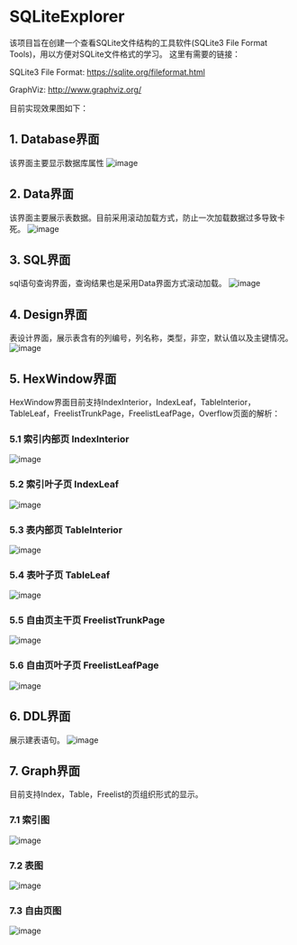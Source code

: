 # SQLiteExplorer
该项目旨在创建一个查看SQLite文件结构的工具软件(SQLite3 File Format Tools)，用以方便对SQLite文件格式的学习。
这里有需要的链接：

SQLite3 File Format:
https://sqlite.org/fileformat.html

GraphViz:
http://www.graphviz.org/


目前实现效果图如下：

## 1. Database界面
该界面主要显示数据库属性
![image](https://github.com/hawkchch/SQLiteExplorer/blob/master/art/1.png)

## 2. Data界面
该界面主要展示表数据。目前采用滚动加载方式，防止一次加载数据过多导致卡死。
![image](https://github.com/hawkchch/SQLiteExplorer/blob/master/art/2.png)

## 3. SQL界面
sql语句查询界面，查询结果也是采用Data界面方式滚动加载。
![image](https://github.com/hawkchch/SQLiteExplorer/blob/master/art/3.png)

## 4. Design界面
表设计界面，展示表含有的列编号，列名称，类型，非空，默认值以及主键情况。
![image](https://github.com/hawkchch/SQLiteExplorer/blob/master/art/4.png)

## 5. HexWindow界面
HexWindow界面目前支持IndexInterior，IndexLeaf，TableInterior，TableLeaf，FreelistTrunkPage，FreelistLeafPage，Overflow页面的解析：

### 5.1 索引内部页 IndexInterior
![image](https://github.com/hawkchch/SQLiteExplorer/blob/master/art/IndexInterior.jpg)

### 5.2 索引叶子页 IndexLeaf
![image](https://github.com/hawkchch/SQLiteExplorer/blob/master/art/IndexLeaf.jpg)

### 5.3 表内部页 TableInterior
![image](https://github.com/hawkchch/SQLiteExplorer/blob/master/art/TableInterior.jpg)

### 5.4 表叶子页 TableLeaf
![image](https://github.com/hawkchch/SQLiteExplorer/blob/master/art/TableLeaf.jpg)

### 5.5 自由页主干页 FreelistTrunkPage
![image](https://github.com/hawkchch/SQLiteExplorer/blob/master/art/FreeListTrunk.jpg)

### 5.6 自由页叶子页 FreelistLeafPage
![image](https://github.com/hawkchch/SQLiteExplorer/blob/master/art/FreelistLeaf.jpg)

## 6. DDL界面
展示建表语句。
![image](https://github.com/hawkchch/SQLiteExplorer/blob/master/art/6.png)

## 7. Graph界面
目前支持Index，Table，Freelist的页组织形式的显示。

### 7.1 索引图
![image](https://github.com/hawkchch/SQLiteExplorer/blob/master/art/IndexGraph.jpg)

### 7.2 表图
![image](https://github.com/hawkchch/SQLiteExplorer/blob/master/art/TableGraph.jpg)

### 7.3 自由页图
![image](https://github.com/hawkchch/SQLiteExplorer/blob/master/art/FreelistGraph.jpg)
